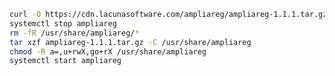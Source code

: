 ﻿```sh
curl -O https://cdn.lacunasoftware.com/ampliareg/ampliareg-1.1.1.tar.gz
systemctl stop ampliareg
rm -fR /usr/share/ampliareg/*
tar xzf ampliareg-1.1.1.tar.gz -C /usr/share/ampliareg
chmod -R a=,u+rwX,go+rX /usr/share/ampliareg
systemctl start ampliareg
```
